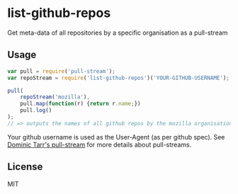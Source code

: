 # list-github-repos
Get meta-data of all repositories by a specific organisation as a pull-stream

## Usage

``` js
var pull = require('pull-stream');
var repoStream = require('list-github-repos')('YOUR-GITHUB-USERNAME');

pull(
    repoStream('mozilla'),
    pull.map(function(r) {return r.name;})
    pull.log()
);
// => outputs the names of all github repos by the mozilla organisation
```

Your github username is used as the User-Agent (as per github spec).
See [Dominic Tarr's pull-stream](https://github.com/dominictarr/pull-stream) for more details about pull-streams.

## License
MIT

